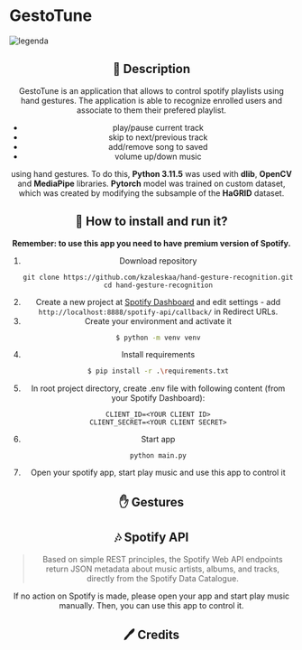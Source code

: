 # GestoTune
![legenda](https://github.com/Alessandro297/GestoTune/assets/152632307/08137d0e-a168-4665-b1d7-58fa7a1f350b)
<div align="center">

## 📝 Description

GestoTune is an application that allows to control spotify playlists using hand gestures. The application is able to recognize enrolled users and associate to them their prefered playlist.

- play/pause current track
- skip to next/previous track
- add/remove song to saved
- volume up/down music

using hand gestures. To do this, **Python 3.11.5** was used with **dlib**, **OpenCV** and **MediaPipe** libraries. **Pytorch** model was trained on custom dataset, which was created by modifying the subsample of the **HaGRID** dataset.

## 🏃‍ How to install and run it?

**Remember: to use this app you need to have premium version of Spotify.**

1. Download repository
   ```
   git clone https://github.com/kzaleskaa/hand-gesture-recognition.git
   cd hand-gesture-recognition
   ```
2. Create a new project at [Spotify Dashboard](https://developer.spotify.com/dashboard/) and edit settings - add `http://localhost:8888/spotify-api/callback/` in Redirect URLs.
3. Create your environment and activate it
   ```bash
   $ python -m venv venv
   ```
4. Install requirements
   ```bash
   $ pip install -r .\requirements.txt
   ```
5. In root project directory, create .env file with following content (from your Spotify Dashboard):
   ```
   CLIENT_ID=<YOUR CLIENT ID>
   CLIENT_SECRET=<YOUR CLIENT SECRET>
   ```
6. Start app
   ```
   python main.py
   ```
7. Open your spotify app, start play music and use this app to control it

## ✋ Gestures


## 🎶 Spotify API

> Based on simple REST principles, the Spotify Web API endpoints return JSON metadata about music artists, albums, and tracks, directly from the Spotify Data Catalogue.

If no action on Spotify is made, please open your app and start play music manually. Then, you can use this app to control it.

## 🖊 Credits

